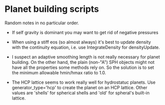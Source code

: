 Planet building scripts
=========================
Random notes in no particular order.

* If self gravity is dominant you may want to get rid of negative pressures

* When using a stiff eos (so almost always) it's best to update density with
  the continuity equation, i.e. use IntegrateDensity for densityUpdate.

* I suspect an adaptive smoothing length is not really necessary for planet
  building. On the other hand, the plain (non-"A") SPH objects might not have
  all the properties some methods rely on. So the solution is to set the
  minimum allowable hmin/hmax ratio to 1.0.

* The HCP lattice seems to work really well for hydrostatuc planets. Use 
  generator_type='hcp' to create the planet on an HCP lattice. Other values
  are 'shells' for spherical shells and 'old' for spheral's built-in lattice.
